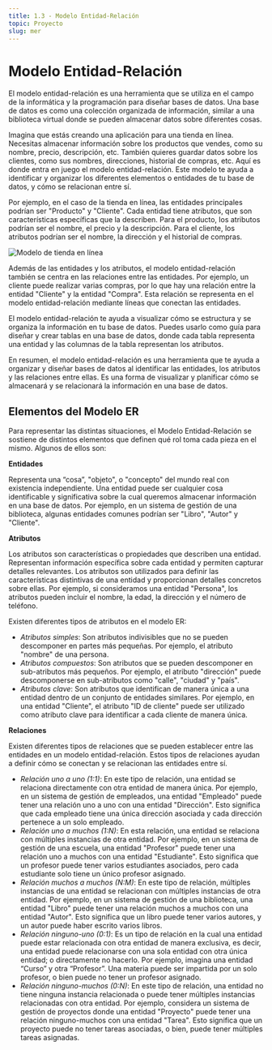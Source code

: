 ```yaml
---
title: 1.3 - Modelo Entidad-Relación
topic: Proyecto
slug: mer
---
```


# Modelo Entidad-Relación

El modelo entidad-relación es una herramienta que se utiliza en el campo de la informática y
la programación para diseñar bases de datos. Una base de datos es como una colección
organizada de información, similar a una biblioteca virtual donde se pueden almacenar
datos sobre diferentes cosas.

Imagina que estás creando una aplicación para una tienda en línea. Necesitas almacenar
información sobre los productos que vendes, como su nombre, precio, descripción, etc.
También quieres guardar datos sobre los clientes, como sus nombres, direcciones, historial
de compras, etc. Aquí es donde entra en juego el modelo entidad-relación. Este modelo te
ayuda a identificar y organizar los diferentes elementos o entidades de tu base de datos, y
cómo se relacionan entre sí.

Por ejemplo, en el caso de la tienda en línea, las entidades principales podrían ser
"Producto" y "Cliente". Cada entidad tiene atributos, que son características específicas que
la describen. Para el producto, los atributos podrían ser el nombre, el precio y la
descripción. Para el cliente, los atributos podrían ser el nombre, la dirección y el historial de
compras.

<img src="/img/modeloER-ejemplo.png" alt="Modelo de tienda en línea" />

Además de las entidades y los atributos, el modelo entidad-relación también se centra en
las relaciones entre las entidades. Por ejemplo, un cliente puede realizar varias compras,
por lo que hay una relación entre la entidad "Cliente" y la entidad "Compra". Esta relación se
representa en el modelo entidad-relación mediante líneas que conectan las entidades.

El modelo entidad-relación te ayuda a visualizar cómo se estructura y se organiza la
información en tu base de datos. Puedes usarlo como guía para diseñar y crear tablas en
una base de datos, donde cada tabla representa una entidad y las columnas de la tabla
representan los atributos.

En resumen, el modelo entidad-relación es una herramienta que te ayuda a organizar y
diseñar bases de datos al identificar las entidades, los atributos y las relaciones entre ellas.
Es una forma de visualizar y planificar cómo se almacenará y se relacionará la información
en una base de datos.

## Elementos del Modelo ER

Para representar las distintas situaciones, el Modelo Entidad-Relación se sostiene de
distintos elementos que definen qué rol toma cada pieza en el mismo. Algunos de ellos son:

**Entidades**

Representa una “cosa”, "objeto", o "concepto" del mundo real con existencia independiente.
Una entidad puede ser cualquier cosa identificable y significativa sobre la cual queremos
almacenar información en una base de datos. Por ejemplo, en un sistema de gestión de una
biblioteca, algunas entidades comunes podrían ser "Libro", "Autor" y "Cliente".

**Atributos**

Los atributos son características o propiedades que describen una entidad. Representan
información específica sobre cada entidad y permiten capturar detalles relevantes.
Los atributos son utilizados para definir las características distintivas de una entidad y
proporcionan detalles concretos sobre ellas. Por ejemplo, si consideramos una entidad
"Persona", los atributos pueden incluir el nombre, la edad, la dirección y el número de
teléfono.

Existen diferentes tipos de atributos en el modelo ER:

- _Atributos simples_: Son atributos indivisibles que no se pueden descomponer en
  partes más pequeñas. Por ejemplo, el atributo "nombre" de una persona.
- _Atributos compuestos_: Son atributos que se pueden descomponer en sub-atributos
  más pequeños. Por ejemplo, el atributo "dirección" puede descomponerse en
  sub-atributos como "calle", "ciudad" y "país".
- _Atributos clave_: Son atributos que identifican de manera única a una entidad dentro
  de un conjunto de entidades similares. Por ejemplo, en una entidad "Cliente", el
  atributo "ID de cliente" puede ser utilizado como atributo clave para identificar a cada
  cliente de manera única.

**Relaciones**

Existen diferentes tipos de relaciones que se pueden establecer entre las entidades en un
modelo entidad-relación. Estos tipos de relaciones ayudan a definir cómo se conectan y se
relacionan las entidades entre sí.

- _Relación uno a uno (1:1)_: En este tipo de relación, una entidad se relaciona
  directamente con otra entidad de manera única. Por ejemplo, en un sistema de
  gestión de empleados, una entidad "Empleado" puede tener una relación uno a uno
  con una entidad "Dirección". Esto significa que cada empleado tiene una única
  dirección asociada y cada dirección pertenece a un solo empleado.
- _Relación uno a muchos (1:N)_: En esta relación, una entidad se relaciona con
  múltiples instancias de otra entidad. Por ejemplo, en un sistema de gestión de una
  escuela, una entidad "Profesor" puede tener una relación uno a muchos con una entidad "Estudiante". Esto significa que un profesor puede tener varios estudiantes
  asociados, pero cada estudiante solo tiene un único profesor asignado.
- _Relación muchos a muchos (N:M)_: En este tipo de relación, múltiples instancias de
  una entidad se relacionan con múltiples instancias de otra entidad. Por ejemplo, en
  un sistema de gestión de una biblioteca, una entidad "Libro" puede tener una
  relación muchos a muchos con una entidad "Autor". Esto significa que un libro puede
  tener varios autores, y un autor puede haber escrito varios libros.
- _Relación ninguno-uno (0:1)_: Es un tipo de relación en la cual una entidad puede
  estar relacionada con otra entidad de manera exclusiva, es decir, una entidad puede
  relacionarse con una sola entidad con otra única entidad; o directamente no hacerlo.
  Por ejemplo, imagina una entidad “Curso” y otra “Profesor”. Una materia puede ser
  impartida por un solo profesor, o bien puede no tener un profesor asignado.
- _Relación ninguno-muchos (0:N)_: En este tipo de relación, una entidad no tiene
  ninguna instancia relacionada o puede tener múltiples instancias relacionadas con
  otra entidad. Por ejemplo, considera un sistema de gestión de proyectos donde una
  entidad "Proyecto" puede tener una relación ninguno-muchos con una entidad
  "Tarea". Esto significa que un proyecto puede no tener tareas asociadas, o bien,
  puede tener múltiples tareas asignadas.
